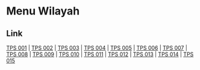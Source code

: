 # Menu Wilayah

## Link

[TPS 001](https://github.com/gigit-pemilu/pemilu-2024-15-jambi/tree/main/pilpres/hitung-suara/sub/15-jambi/sub/06-tanjung-jabung-barat/sub/05-merlung/sub/2020-(desa)-merlung/sub/001-tps)
 | 
[TPS 002](https://github.com/gigit-pemilu/pemilu-2024-15-jambi/tree/main/pilpres/hitung-suara/sub/15-jambi/sub/06-tanjung-jabung-barat/sub/05-merlung/sub/2020-(desa)-merlung/sub/002-tps)
 | 
[TPS 003](https://github.com/gigit-pemilu/pemilu-2024-15-jambi/tree/main/pilpres/hitung-suara/sub/15-jambi/sub/06-tanjung-jabung-barat/sub/05-merlung/sub/2020-(desa)-merlung/sub/003-tps)
 | 
[TPS 004](https://github.com/gigit-pemilu/pemilu-2024-15-jambi/tree/main/pilpres/hitung-suara/sub/15-jambi/sub/06-tanjung-jabung-barat/sub/05-merlung/sub/2020-(desa)-merlung/sub/004-tps)
 | 
[TPS 005](https://github.com/gigit-pemilu/pemilu-2024-15-jambi/tree/main/pilpres/hitung-suara/sub/15-jambi/sub/06-tanjung-jabung-barat/sub/05-merlung/sub/2020-(desa)-merlung/sub/005-tps)
 | 
[TPS 006](https://github.com/gigit-pemilu/pemilu-2024-15-jambi/tree/main/pilpres/hitung-suara/sub/15-jambi/sub/06-tanjung-jabung-barat/sub/05-merlung/sub/2020-(desa)-merlung/sub/006-tps)
 | 
[TPS 007](https://github.com/gigit-pemilu/pemilu-2024-15-jambi/tree/main/pilpres/hitung-suara/sub/15-jambi/sub/06-tanjung-jabung-barat/sub/05-merlung/sub/2020-(desa)-merlung/sub/007-tps)
 | 
[TPS 008](https://github.com/gigit-pemilu/pemilu-2024-15-jambi/tree/main/pilpres/hitung-suara/sub/15-jambi/sub/06-tanjung-jabung-barat/sub/05-merlung/sub/2020-(desa)-merlung/sub/008-tps)
 | 
[TPS 009](https://github.com/gigit-pemilu/pemilu-2024-15-jambi/tree/main/pilpres/hitung-suara/sub/15-jambi/sub/06-tanjung-jabung-barat/sub/05-merlung/sub/2020-(desa)-merlung/sub/009-tps)
 | 
[TPS 010](https://github.com/gigit-pemilu/pemilu-2024-15-jambi/tree/main/pilpres/hitung-suara/sub/15-jambi/sub/06-tanjung-jabung-barat/sub/05-merlung/sub/2020-(desa)-merlung/sub/010-tps)
 | 
[TPS 011](https://github.com/gigit-pemilu/pemilu-2024-15-jambi/tree/main/pilpres/hitung-suara/sub/15-jambi/sub/06-tanjung-jabung-barat/sub/05-merlung/sub/2020-(desa)-merlung/sub/011-tps)
 | 
[TPS 012](https://github.com/gigit-pemilu/pemilu-2024-15-jambi/tree/main/pilpres/hitung-suara/sub/15-jambi/sub/06-tanjung-jabung-barat/sub/05-merlung/sub/2020-(desa)-merlung/sub/012-tps)
 | 
[TPS 013](https://github.com/gigit-pemilu/pemilu-2024-15-jambi/tree/main/pilpres/hitung-suara/sub/15-jambi/sub/06-tanjung-jabung-barat/sub/05-merlung/sub/2020-(desa)-merlung/sub/013-tps)
 | 
[TPS 014](https://github.com/gigit-pemilu/pemilu-2024-15-jambi/tree/main/pilpres/hitung-suara/sub/15-jambi/sub/06-tanjung-jabung-barat/sub/05-merlung/sub/2020-(desa)-merlung/sub/014-tps)
 | 
[TPS 015](https://github.com/gigit-pemilu/pemilu-2024-15-jambi/tree/main/pilpres/hitung-suara/sub/15-jambi/sub/06-tanjung-jabung-barat/sub/05-merlung/sub/2020-(desa)-merlung/sub/015-tps)

